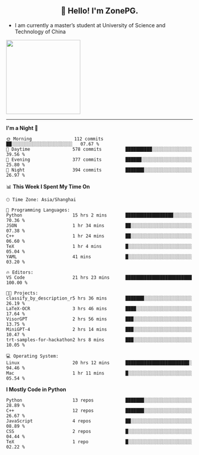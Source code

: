 <h2 align="center">👋 Hello! I'm ZonePG.</h2>

- I am currently a master’s student at University of Science and Technology of China

<img height=200 align="center" src="https://github-readme-stats.vercel.app/api?username=zonepg" />

-------

<!--START_SECTION:waka-->
**I'm a Night 🦉** 

```text
🌞 Morning                112 commits         ██░░░░░░░░░░░░░░░░░░░░░░░   07.67 % 
🌆 Daytime                578 commits         ██████████░░░░░░░░░░░░░░░   39.56 % 
🌃 Evening                377 commits         ██████░░░░░░░░░░░░░░░░░░░   25.80 % 
🌙 Night                  394 commits         ███████░░░░░░░░░░░░░░░░░░   26.97 % 
```


📊 **This Week I Spent My Time On** 

```text
🕑︎ Time Zone: Asia/Shanghai

💬 Programming Languages: 
Python                   15 hrs 2 mins       ██████████████████░░░░░░░   70.36 % 
JSON                     1 hr 34 mins        ██░░░░░░░░░░░░░░░░░░░░░░░   07.38 % 
C++                      1 hr 24 mins        ██░░░░░░░░░░░░░░░░░░░░░░░   06.60 % 
TeX                      1 hr 4 mins         █░░░░░░░░░░░░░░░░░░░░░░░░   05.04 % 
YAML                     41 mins             █░░░░░░░░░░░░░░░░░░░░░░░░   03.20 % 

🔥 Editors: 
VS Code                  21 hrs 23 mins      █████████████████████████   100.00 % 

🐱‍💻 Projects: 
classify_by_description_r5 hrs 36 mins       ███████░░░░░░░░░░░░░░░░░░   26.19 % 
LaTeX-OCR                3 hrs 46 mins       ████░░░░░░░░░░░░░░░░░░░░░   17.64 % 
VisorGPT                 2 hrs 56 mins       ███░░░░░░░░░░░░░░░░░░░░░░   13.75 % 
MiniGPT-4                2 hrs 14 mins       ███░░░░░░░░░░░░░░░░░░░░░░   10.47 % 
trt-samples-for-hackathon2 hrs 8 mins        ███░░░░░░░░░░░░░░░░░░░░░░   10.05 % 

💻 Operating System: 
Linux                    20 hrs 12 mins      ████████████████████████░   94.46 % 
Mac                      1 hr 11 mins        █░░░░░░░░░░░░░░░░░░░░░░░░   05.54 % 
```

**I Mostly Code in Python** 

```text
Python                   13 repos            ███████░░░░░░░░░░░░░░░░░░   28.89 % 
C++                      12 repos            ███████░░░░░░░░░░░░░░░░░░   26.67 % 
JavaScript               4 repos             ██░░░░░░░░░░░░░░░░░░░░░░░   08.89 % 
CSS                      2 repos             █░░░░░░░░░░░░░░░░░░░░░░░░   04.44 % 
TeX                      1 repo              █░░░░░░░░░░░░░░░░░░░░░░░░   02.22 % 
```




<!--END_SECTION:waka-->
